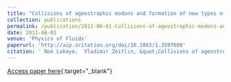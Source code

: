 ```yaml
---
title: "Collisions of ageostrophic modons and formation of new types of coherent structures in rotating shallow water model"
collection: publications
permalink: /publication/2011-06-01-Collisions-of-ageostrophic-modons-and-formation-of-new-types-of-coherent-structures-in-rotating-shallow-water-model
date: 2011-06-01
venue: 'Physics of Fluids'
paperurl: 'http://aip.scitation.org/doi/10.1063/1.3597608'
citation: ' Noé Lahaye,  Vladimir Zeitlin, &quot;Collisions of ageostrophic modons and formation of new types of coherent structures in rotating shallow water model.&quot; Physics of Fluids, 2011.'
---
```

[Access paper here](http://aip.scitation.org/doi/10.1063/1.3597608){:target="_blank"}
